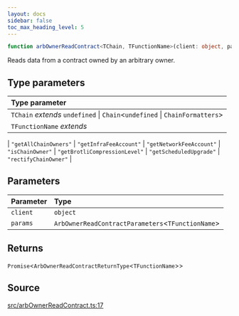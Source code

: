 ```yaml
---
layout: docs
sidebar: false
toc_max_heading_level: 5
---
```


```ts
function arbOwnerReadContract<TChain, TFunctionName>(client: object, params: ArbOwnerReadContractParameters<TFunctionName>): Promise<ArbOwnerReadContractReturnType<TFunctionName>>
```

Reads data from a contract owned by an arbitrary owner.

## Type parameters

| Type parameter |
| :------ |
| `TChain` *extends* `undefined` \| `Chain`\<`undefined` \| `ChainFormatters`\> |
| `TFunctionName` *extends* 
  \| `"getAllChainOwners"`
  \| `"getInfraFeeAccount"`
  \| `"getNetworkFeeAccount"`
  \| `"isChainOwner"`
  \| `"getBrotliCompressionLevel"`
  \| `"getScheduledUpgrade"`
  \| `"rectifyChainOwner"` |

## Parameters

| Parameter | Type |
| :------ | :------ |
| `client` | `object` |
| `params` | `ArbOwnerReadContractParameters`\<`TFunctionName`\> |

## Returns

`Promise`\<`ArbOwnerReadContractReturnType`\<`TFunctionName`\>\>

## Source

[src/arbOwnerReadContract.ts:17](https://github.com/OffchainLabs/arbitrum-orbit-sdk/blob/cfcbd32d6879cf7817a33b24f062a0fd879ea257/src/arbOwnerReadContract.ts#L17)

